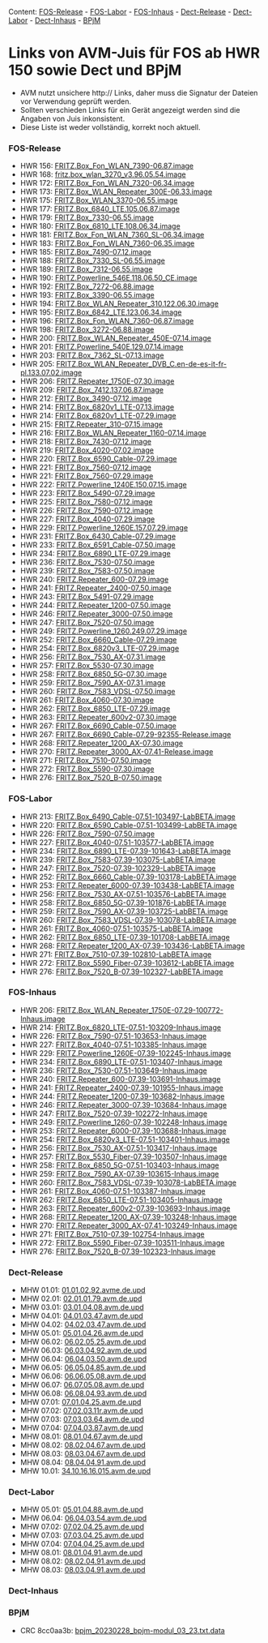 Content: [FOS-Release](#fos-release) - [FOS-Labor](#fos-labor) - [FOS-Inhaus](#fos-inhaus) - [Dect-Release](#dect-release) - [Dect-Labor](#dect-labor) - [Dect-Inhaus](#dect-inhaus) - [BPjM](#bpjm)
# Links von AVM-Juis für FOS ab HWR 150 sowie Dect und BPjM
 - AVM nutzt unsichere http:// Links, daher muss die Signatur der Dateien vor Verwendung geprüft werden.
 - Sollten verschieden Links für ein Gerät angezeigt werden sind die Angaben von Juis inkonsistent.
 - Diese Liste ist weder vollständig, korrekt noch aktuell.

### FOS-Release
 - HWR 156: [FRITZ.Box_Fon_WLAN_7390-06.87.image](http://download.avm.de/fritzbox/fritzbox-7390/deutschland/fritz.os/FRITZ.Box_Fon_WLAN_7390-06.87.image)
 - HWR 168: [fritz.box_wlan_3270_v3.96.05.54.image](ftp://ftp.avm.de/archive/fritz.box/fritzbox.wlan_3270_v3/firmware/deutsch/fritz.box_wlan_3270_v3.96.05.54.image)
 - HWR 172: [FRITZ.Box_Fon_WLAN_7320-06.34.image](http://ftp.avm.de/archive/fritz.box/fritzbox.fon_wlan_7320/firmware/deutsch/FRITZ.Box_Fon_WLAN_7320-06.34.image)
 - HWR 173: [FRITZ.Box_WLAN_Repeater_300E-06.33.image](http://download.avm.de/fritzwlan/fritzwlan-repeater-300e/deutschland/fritz.os/FRITZ.Box_WLAN_Repeater_300E-06.33.image)
 - HWR 175: [FRITZ.Box_WLAN_3370-06.55.image](http://ftp.avm.de/archive/fritz.box/fritzbox.wlan_3370/firmware/deutsch/FRITZ.Box_WLAN_3370-06.55.image)
 - HWR 177: [FRITZ.Box_6840_LTE.105.06.87.image](http://download.avm.de/fritzbox/fritzbox-6840-lte/deutschland/fritz.os/FRITZ.Box_6840_LTE.105.06.87.image)
 - HWR 179: [FRITZ.Box_7330-06.55.image](http://ftp.avm.de/archive/fritz.box/fritzbox.7330/firmware/deutsch/FRITZ.Box_7330-06.55.image)
 - HWR 180: [FRITZ.Box_6810_LTE.108.06.34.image](http://download.avm.de/fritzbox/fritzbox-6810-lte/deutschland/fritz.os//FRITZ.Box_6810_LTE.108.06.34.image)
 - HWR 181: [FRITZ.Box_Fon_WLAN_7360_SL-06.34.image](http://download.avm.de/fritzbox/fritzbox-7360-sl/deutschland/fritz.os/FRITZ.Box_Fon_WLAN_7360_SL-06.34.image)
 - HWR 183: [FRITZ.Box_Fon_WLAN_7360-06.35.image](http://download.avm.de/fritzbox/fritzbox-7360-v1/deutschland/fritz.os/FRITZ.Box_Fon_WLAN_7360-06.35.image)
 - HWR 185: [FRITZ.Box_7490-07.12.image](http://download.avm.de/firmware/7490/jz76373/3265348765/deutschland/fritz.os/FRITZ.Box_7490-07.12.image)
 - HWR 188: [FRITZ.Box_7330_SL-06.55.image](http://ftp.avm.de/archive/fritz.box/fritzbox.7330_sl/firmware/deutsch/FRITZ.Box_7330_SL-06.55.image)
 - HWR 189: [FRITZ.Box_7312-06.55.image](http://download.avm.de/fritzbox/fritzbox-7312/deutschland/fritz.os/FRITZ.Box_7312-06.55.image)
 - HWR 190: [FRITZ.Powerline_546E.118.06.50_CE.image](http://download.avm.de/firmware/546E/8723218764/CE/FRITZ.Powerline_546E.118.06.50_CE.image)
 - HWR 192: [FRITZ.Box_7272-06.88.image](http://download.avm.de/fritzbox/fritzbox-7272/deutschland/fritz.os/FRITZ.Box_7272-06.88.image)
 - HWR 193: [FRITZ.Box_3390-06.55.image](http://ftp.avm.de/archive/fritz.box/fritzbox.wlan_3390/firmware/deutsch/FRITZ.Box_3390-06.55.image)
 - HWR 194: [FRITZ.Box_WLAN_Repeater_310.122.06.30.image](http://ftp.avm.de/archive/fritz.box/fritz.wlan_repeater_310/x_misc/FRITZ.Box_WLAN_Repeater_310.122.06.30.image)
 - HWR 195: [FRITZ.Box_6842_LTE.123.06.34.image](http://download.avm.de/fritzbox/fritzbox-6842-lte/deutschland/fritz.os/FRITZ.Box_6842_LTE.123.06.34.image)
 - HWR 196: [FRITZ.Box_Fon_WLAN_7360-06.87.image](http://download.avm.de/fritzbox/fritzbox-7360-v2/deutschland/fritz.os/FRITZ.Box_Fon_WLAN_7360-06.87.image)
 - HWR 198: [FRITZ.Box_3272-06.88.image](http://download.avm.de/fritzbox/fritzbox-3272/deutschland/fritz.os/FRITZ.Box_3272-06.88.image)
 - HWR 200: [FRITZ.Box_WLAN_Repeater_450E-07.14.image](http://download.avm.de/fritzwlan/fritzwlan-repeater-450e/deutschland/fritz.os/FRITZ.Box_WLAN_Repeater_450E-07.14.image)
 - HWR 201: [FRITZ.Powerline_540E.129.07.14.image](http://download.avm.de/fritzpowerline/fritzpowerline-540e/deutschland/fritz.os/FRITZ.Powerline_540E.129.07.14.image)
 - HWR 203: [FRITZ.Box_7362_SL-07.13.image](http://download.avm.de/fritzbox/fritzbox-7362-sl/deutschland/fritz.os/FRITZ.Box_7362_SL-07.13.image)
 - HWR 205: [FRITZ.Box_WLAN_Repeater_DVB_C.en-de-es-it-fr-pl.133.07.02.image](http://download.avm.de/fritzwlan/fritzwlan-repeater-dvb-c/deutschland/fritz.os/FRITZ.Box_WLAN_Repeater_DVB_C.en-de-es-it-fr-pl.133.07.02.image)
 - HWR 206: [FRITZ.Repeater_1750E-07.30.image](http://download.avm.de/fritzwlan/fritzwlan-repeater-1750e/deutschland/fritz.os/FRITZ.Repeater_1750E-07.30.image)
 - HWR 209: [FRITZ.Box_7412.137.06.87.image](http://download.avm.de/fritzbox/fritzbox-7412/deutschland/fritz.os/FRITZ.Box_7412.137.06.87.image)
 - HWR 212: [FRITZ.Box_3490-07.12.image](http://download.avm.de/firmware/3490/jz76373/3754863962/deutschland/fritz.os/FRITZ.Box_3490-07.12.image)
 - HWR 214: [FRITZ.Box_6820v1_LTE-07.13.image](http://download.avm.de/firmware/6820LTE/jz76373/4585995216/deutschland/fritz.os/FRITZ.Box_6820v1_LTE-07.13.image)
 - HWR 214: [FRITZ.Box_6820v1_LTE-07.29.image](http://download.avm.de/fritzbox/fritzbox-6820-lte/deutschland/fritz.os/FRITZ.Box_6820v1_LTE-07.29.image)
 - HWR 215: [FRITZ.Repeater_310-07.15.image](http://download.avm.de/fritzwlan/fritzwlan-repeater-310-b/deutschland/fritz.os/FRITZ.Repeater_310_-07.15.image)
 - HWR 216: [FRITZ.Box_WLAN_Repeater_1160-07.14.image](http://download.avm.de/fritzwlan/fritzwlan-repeater-1160/deutschland/fritz.os/FRITZ.Box_WLAN_Repeater_1160-07.14.image)
 - HWR 218: [FRITZ.Box_7430-07.12.image](http://download.avm.de/firmware/7430/jz76373/9273521133/deutschland/fritz.os/FRITZ.Box_7430-07.12.image)
 - HWR 219: [FRITZ.Box_4020-07.02.image](http://ftp.avm.de/fritzbox/fritzbox-4020/deutschland/fritz.os/FRITZ.Box_4020-07.02.image)
 - HWR 220: [FRITZ.Box_6590_Cable-07.29.image](http://download.avm.de/fritzbox/fritzbox-6590-cable/deutschland/fritz.os/FRITZ.Box_6590_Cable-07.29.image)
 - HWR 221: [FRITZ.Box_7560-07.12.image](http://download.avm.de/firmware/7560/jz76373/2437443879/deutschland/fritz.os/FRITZ.Box_7560-07.12.image)
 - HWR 221: [FRITZ.Box_7560-07.29.image](http://download.avm.de/fritzbox/fritzbox-7560/deutschland/fritz.os/FRITZ.Box_7560-07.29.image)
 - HWR 222: [FRITZ.Powerline_1240E.150.07.15.image](http://download.avm.de/fritzpowerline/fritzpowerline-1240e/deutschland/fritz.os/FRITZ.Powerline_1240E.150.07.15.image)
 - HWR 223: [FRITZ.Box_5490-07.29.image](http://ftp.avm.de/fritzbox/fritzbox-5490/other/fritz.os/FRITZ.Box_5490-07.29.image)
 - HWR 225: [FRITZ.Box_7580-07.12.image](http://download.avm.de/firmware/7580/jz76373/5382169925/other/fritz.os/FRITZ.Box_7580-07.12.image)
 - HWR 226: [FRITZ.Box_7590-07.12.image](http://download.avm.de/firmware/7590/jz76373/7472573230/deutschland/fritz.os/FRITZ.Box_7590-07.12.image)
 - HWR 227: [FRITZ.Box_4040-07.29.image](http://download.avm.de/fritzbox/fritzbox-4040/deutschland/fritz.os/FRITZ.Box_4040-07.29.image)
 - HWR 229: [FRITZ.Powerline_1260E.157.07.29.image](http://download.avm.de/fritzpowerline/fritzpowerline-1260e/deutschland/fritz.os/FRITZ.Powerline_1260E.157.07.29.image)
 - HWR 231: [FRITZ.Box_6430_Cable-07.29.image](http://download.avm.de/fritzbox/fritzbox-6430-cable/deutschland/fritz.os/FRITZ.Box_6430_Cable-07.29.image)
 - HWR 233: [FRITZ.Box_6591_Cable-07.50.image](http://download.avm.de/fritzbox/fritzbox-6591-cable/deutschland/fritz.os/FRITZ.Box_6591_Cable-07.50.image)
 - HWR 234: [FRITZ.Box_6890_LTE-07.29.image](http://download.avm.de/fritzbox/fritzbox-6890-lte/deutschland/fritz.os/FRITZ.Box_6890_LTE-07.29.image)
 - HWR 236: [FRITZ.Box_7530-07.50.image](http://download.avm.de/fritzbox/fritzbox-7530/deutschland/fritz.os/FRITZ.Box_7530-07.50.image)
 - HWR 239: [FRITZ.Box_7583-07.50.image](http://download.avm.de/fritzbox/fritzbox-7583/deutschland/fritz.os/FRITZ.Box_7583-07.50.image)
 - HWR 240: [FRITZ.Repeater_600-07.29.image](http://download.avm.de/fritzwlan/fritzrepeater-600/deutschland/fritz.os/FRITZ.Repeater_600-07.29.image)
 - HWR 241: [FRITZ.Repeater_2400-07.50.image](http://download.avm.de/fritzwlan/fritzrepeater-2400/deutschland/fritz.os/FRITZ.Repeater_2400-07.50.image)
 - HWR 243: [FRITZ.Box_5491-07.29.image](http://download.avm.de/fritzbox/fritzbox-5491/deutschland/fritz.os/FRITZ.Box_5491-07.29.image)
 - HWR 244: [FRITZ.Repeater_1200-07.50.image](http://download.avm.de/fritzwlan/fritzrepeater-1200/deutschland/fritz.os/FRITZ.Repeater_1200-07.50.image)
 - HWR 246: [FRITZ.Repeater_3000-07.50.image](http://download.avm.de/fritzwlan/fritzrepeater-3000/deutschland/fritz.os/FRITZ.Repeater_3000-07.50.image)
 - HWR 247: [FRITZ.Box_7520-07.50.image](http://download.avm.de/fritzbox/fritzbox-7520/deutschland/fritz.os/FRITZ.Box_7520-07.50.image)
 - HWR 249: [FRITZ.Powerline_1260.249.07.29.image](http://download.avm.de/fritzpowerline/fritzpowerline-1260/deutschland/fritz.os/FRITZ.Powerline_1260.249.07.29.image)
 - HWR 252: [FRITZ.Box_6660_Cable-07.29.image](http://download.avm.de/fritzbox/fritzbox-6660-cable/deutschland/fritz.os/FRITZ.Box_6660_Cable-07.29.image)
 - HWR 254: [FRITZ.Box_6820v3_LTE-07.29.image](http://download.avm.de/fritzbox/fritzbox-6820-lte-v3/deutschland/fritz.os/FRITZ.Box_6820v3_LTE-07.29.image)
 - HWR 256: [FRITZ.Box_7530_AX-07.31.image](http://download.avm.de/fritzbox/fritzbox-7530-ax/deutschland/fritz.os/FRITZ.Box_7530_AX-07.31.image)
 - HWR 257: [FRITZ.Box_5530-07.30.image](http://download.avm.de/fritzbox/fritzbox-5530-fiber/deutschland/fritz.os/FRITZ.Box_5530-07.30.image)
 - HWR 258: [FRITZ.Box_6850_5G-07.30.image](http://download.avm.de/fritzbox/fritzbox-6850-5g/deutschland/fritz.os/FRITZ.Box_6850_5G-07.30.image)
 - HWR 259: [FRITZ.Box_7590_AX-07.31.image](http://download.avm.de/fritzbox/fritzbox-7590-ax/deutschland/fritz.os/FRITZ.Box_7590_AX-07.31.image)
 - HWR 260: [FRITZ.Box_7583_VDSL-07.50.image](http://download.avm.de/fritzbox/fritzbox-7583-vdsl/deutschland/fritz.os/FRITZ.Box_7583_VDSL-07.50.image)
 - HWR 261: [FRITZ.Box_4060-07.30.image](http://download.avm.de/fritzbox/fritzbox-4060/other/fritz.os/FRITZ.Box_4060-07.30.image)
 - HWR 262: [FRITZ.Box_6850_LTE-07.29.image](http://download.avm.de/fritzbox/fritzbox-6850-lte/deutschland/fritz.os/FRITZ.Box_6850_LTE-07.29.image)
 - HWR 263: [FRITZ.Repeater_600v2-07.30.image](http://download.avm.de/fritzwlan/fritzrepeater-600v2/deutschland/fritz.os/FRITZ.Repeater_600v2-07.30.image)
 - HWR 267: [FRITZ.Box_6690_Cable-07.50.image](http://download.avm.de/fritzbox/fritzbox-6690-cable/deutschland/fritz.os/FRITZ.Box_6690_Cable-07.50.image)
 - HWR 267: [FRITZ.Box_6690_Cable-07.29-92355-Release.image](http://download.avm.de/testfeld/6690/FRITZ.Box_6690_Cable-07.29-92355-Release.image)
 - HWR 268: [FRITZ.Repeater_1200_AX-07.30.image](http://download.avm.de/fritzwlan/fritzrepeater-1200-ax/deutschland/fritz.os/FRITZ.Repeater_1200_AX-07.30.image)
 - HWR 270: [FRITZ.Repeater_3000_AX-07.41-Release.image](https://download.avm.de/fritzwlan/fritzrepeater-3000-ax/deutschland/fritz.os/FRITZ.Repeater_3000_AX-07.41-Release.image)
 - HWR 271: [FRITZ.Box_7510-07.50.image](http://download.avm.de/fritzbox/fritzbox-7510/deutschland/fritz.os/FRITZ.Box_7510-07.50.image)
 - HWR 272: [FRITZ.Box_5590-07.30.image](http://download.avm.de/fritzbox/fritzbox-5590-fiber/deutschland/fritz.os/FRITZ.Box_5590-07.30.image)
 - HWR 276: [FRITZ.Box_7520_B-07.50.image](http://download.avm.de/fritzbox/fritzbox-7520-B/deutschland/fritz.os/FRITZ.Box_7520_B-07.50.image)

### FOS-Labor
 - HWR 213: [FRITZ.Box_6490_Cable-07.51-103497-LabBETA.image](http://download.avm.de/labor/MOVE21NL1/6490Cable/FRITZ.Box_6490_Cable-07.51-103497-LabBETA.image)
 - HWR 220: [FRITZ.Box_6590_Cable-07.51-103499-LabBETA.image](http://download.avm.de/labor/MOVE21NL1/6590Cable/FRITZ.Box_6590_Cable-07.51-103499-LabBETA.image)
 - HWR 226: [FRITZ.Box_7590-07.50.image](http://download.avm.de/fritzbox/fritzbox-7590/deutschland/fritz.os/FRITZ.Box_7590-07.50.image)
 - HWR 227: [FRITZ.Box_4040-07.51-103577-LabBETA.image](http://download.avm.de/labor/MOVE21NL1/4040/FRITZ.Box_4040-07.51-103577-LabBETA.image)
 - HWR 234: [FRITZ.Box_6890_LTE-07.39-101643-LabBETA.image](http://download.avm.de/labor/MOVE21/6890LTE/FRITZ.Box_6890_LTE-07.39-101643-LabBETA.image)
 - HWR 239: [FRITZ.Box_7583-07.39-103075-LabBETA.image](http://download.avm.de/labor/MOVE21/7583/FRITZ.Box_7583-07.39-103075-LabBETA.image)
 - HWR 247: [FRITZ.Box_7520-07.39-102329-LabBETA.image](http://download.avm.de/labor/MOVE21/7520/FRITZ.Box_7520-07.39-102329-LabBETA.image)
 - HWR 252: [FRITZ.Box_6660_Cable-07.39-103178-LabBETA.image](http://download.avm.de/labor/MOVE21/6660Cable/FRITZ.Box_6660_Cable-07.39-103178-LabBETA.image)
 - HWR 253: [FRITZ.Repeater_6000-07.39-103438-LabBETA.image](http://download.avm.de/labor/MOVE21/6000/FRITZ.Repeater_6000-07.39-103438-LabBETA.image)
 - HWR 256: [FRITZ.Box_7530_AX-07.51-103576-LabBETA.image](http://download.avm.de/labor/MOVE21NL1/7530AX/FRITZ.Box_7530_AX-07.51-103576-LabBETA.image)
 - HWR 258: [FRITZ.Box_6850_5G-07.39-101876-LabBETA.image](http://download.avm.de/labor/MOVE21/68505G/FRITZ.Box_6850_5G-07.39-101876-LabBETA.image)
 - HWR 259: [FRITZ.Box_7590_AX-07.39-103725-LabBETA.image](http://download.avm.de/labor/MOVE21/7590AX/FRITZ.Box_7590_AX-07.39-103725-LabBETA.image)
 - HWR 260: [FRITZ.Box_7583_VDSL-07.39-103078-LabBETA.image](http://download.avm.de/labor/MOVE21/7583VDSL/FRITZ.Box_7583_VDSL-07.39-103078-LabBETA.image)
 - HWR 261: [FRITZ.Box_4060-07.51-103575-LabBETA.image](http://download.avm.de/labor/MOVE21NL1/4060/FRITZ.Box_4060-07.51-103575-LabBETA.image)
 - HWR 262: [FRITZ.Box_6850_LTE-07.39-101708-LabBETA.image](http://download.avm.de/labor/MOVE21/6850LTE/FRITZ.Box_6850_LTE-07.39-101708-LabBETA.image)
 - HWR 268: [FRITZ.Repeater_1200_AX-07.39-103436-LabBETA.image](http://download.avm.de/labor/MOVE21/1200AX/FRITZ.Repeater_1200_AX-07.39-103436-LabBETA.image)
 - HWR 271: [FRITZ.Box_7510-07.39-102810-LabBETA.image](http://download.avm.de/labor/MOVE21/7510/FRITZ.Box_7510-07.39-102810-LabBETA.image)
 - HWR 272: [FRITZ.Box_5590_Fiber-07.39-103612-LabBETA.image](http://download.avm.de/labor/MOVE21/5590Fiber/FRITZ.Box_5590_Fiber-07.39-103612-LabBETA.image)
 - HWR 276: [FRITZ.Box_7520_B-07.39-102327-LabBETA.image](http://download.avm.de/labor/MOVE21/7520B/FRITZ.Box_7520_B-07.39-102327-LabBETA.image)

### FOS-Inhaus
 - HWR 206: [FRITZ.Box_WLAN_Repeater_1750E-07.29-100772-Inhaus.image](http://download.avm.de/inhaus/WU22PSQ19/1750E/FRITZ.Box_WLAN_Repeater_1750E-07.29-100772-Inhaus.image)
 - HWR 214: [FRITZ.Box_6820_LTE-07.51-103209-Inhaus.image](http://download.avm.de/inhaus/MOVE21NL1/6820LTE/FRITZ.Box_6820_LTE-07.51-103209-Inhaus.image)
 - HWR 226: [FRITZ.Box_7590-07.51-103653-Inhaus.image](http://download.avm.de/inhaus/MOVE21NL1/7590/FRITZ.Box_7590-07.51-103653-Inhaus.image)
 - HWR 227: [FRITZ.Box_4040-07.51-103385-Inhaus.image](http://download.avm.de/inhaus/MOVE21NL1/4040/FRITZ.Box_4040-07.51-103385-Inhaus.image)
 - HWR 229: [FRITZ.Powerline_1260E-07.39-102245-Inhaus.image](http://download.avm.de/inhaus/MOVE21/1260E/FRITZ.Powerline_1260E-07.39-102245-Inhaus.image)
 - HWR 234: [FRITZ.Box_6890_LTE-07.51-103407-Inhaus.image](http://download.avm.de/inhaus/MOVE21NL1/6890LTE/FRITZ.Box_6890_LTE-07.51-103407-Inhaus.image)
 - HWR 236: [FRITZ.Box_7530-07.51-103649-Inhaus.image](http://download.avm.de/inhaus/MOVE21NL1/7530/FRITZ.Box_7530-07.51-103649-Inhaus.image)
 - HWR 240: [FRITZ.Repeater_600-07.39-103691-Inhaus.image](http://download.avm.de/inhaus/MOVE21/600/FRITZ.Repeater_600-07.39-103691-Inhaus.image)
 - HWR 241: [FRITZ.Repeater_2400-07.39-101955-Inhaus.image](http://download.avm.de/inhaus/MOVE21/2400/FRITZ.Repeater_2400-07.39-101955-Inhaus.image)
 - HWR 244: [FRITZ.Repeater_1200-07.39-103682-Inhaus.image](http://download.avm.de/inhaus/MOVE21/1200/FRITZ.Repeater_1200-07.39-103682-Inhaus.image)
 - HWR 246: [FRITZ.Repeater_3000-07.39-103684-Inhaus.image](http://download.avm.de/inhaus/MOVE21/3000/FRITZ.Repeater_3000-07.39-103684-Inhaus.image)
 - HWR 247: [FRITZ.Box_7520-07.39-102272-Inhaus.image](http://download.avm.de/inhaus/MOVE21/7520/FRITZ.Box_7520-07.39-102272-Inhaus.image)
 - HWR 249: [FRITZ.Powerline_1260-07.39-102248-Inhaus.image](http://download.avm.de/inhaus/MOVE21/1260/FRITZ.Powerline_1260-07.39-102248-Inhaus.image)
 - HWR 253: [FRITZ.Repeater_6000-07.39-103688-Inhaus.image](http://download.avm.de/inhaus/MOVE21/6000/FRITZ.Repeater_6000-07.39-103688-Inhaus.image)
 - HWR 254: [FRITZ.Box_6820v3_LTE-07.51-103401-Inhaus.image](http://download.avm.de/inhaus/MOVE21NL1/6820v3LTE/FRITZ.Box_6820v3_LTE-07.51-103401-Inhaus.image)
 - HWR 256: [FRITZ.Box_7530_AX-07.51-103417-Inhaus.image](http://download.avm.de/inhaus/MOVE21NL1/7530AX/FRITZ.Box_7530_AX-07.51-103417-Inhaus.image)
 - HWR 257: [FRITZ.Box_5530_Fiber-07.39-103507-Inhaus.image](http://download.avm.de/inhaus/MOVE21/5530Fiber/FRITZ.Box_5530_Fiber-07.39-103507-Inhaus.image)
 - HWR 258: [FRITZ.Box_6850_5G-07.51-103403-Inhaus.image](http://download.avm.de/inhaus/MOVE21NL1/68505G/FRITZ.Box_6850_5G-07.51-103403-Inhaus.image)
 - HWR 259: [FRITZ.Box_7590_AX-07.39-103615-Inhaus.image](http://download.avm.de/inhaus/MOVE21/7590AX/FRITZ.Box_7590_AX-07.39-103615-Inhaus.image)
 - HWR 260: [FRITZ.Box_7583_VDSL-07.39-103078-LabBETA.image](http://download.avm.de/labor/MOVE21/7583VDSL/FRITZ.Box_7583_VDSL-07.39-103078-LabBETA.image)
 - HWR 261: [FRITZ.Box_4060-07.51-103387-Inhaus.image](http://download.avm.de/inhaus/MOVE21NL1/4060/FRITZ.Box_4060-07.51-103387-Inhaus.image)
 - HWR 262: [FRITZ.Box_6850_LTE-07.51-103405-Inhaus.image](http://download.avm.de/inhaus/MOVE21NL1/6850LTE/FRITZ.Box_6850_LTE-07.51-103405-Inhaus.image)
 - HWR 263: [FRITZ.Repeater_600v2-07.39-103693-Inhaus.image](http://download.avm.de/inhaus/MOVE21/600v2/FRITZ.Repeater_600v2-07.39-103693-Inhaus.image)
 - HWR 268: [FRITZ.Repeater_1200_AX-07.39-103248-Inhaus.image](http://download.avm.de/inhaus/MOVE21/1200AX/FRITZ.Repeater_1200_AX-07.39-103248-Inhaus.image)
 - HWR 270: [FRITZ.Repeater_3000_AX-07.41-103249-Inhaus.image](http://download.avm.de/inhaus/MOVE21/3000AX/FRITZ.Repeater_3000_AX-07.41-103249-Inhaus.image)
 - HWR 271: [FRITZ.Box_7510-07.39-102754-Inhaus.image](http://download.avm.de/inhaus/MOVE21/7510/FRITZ.Box_7510-07.39-102754-Inhaus.image)
 - HWR 272: [FRITZ.Box_5590_Fiber-07.39-103511-Inhaus.image](http://download.avm.de/inhaus/MOVE21/5590Fiber/FRITZ.Box_5590_Fiber-07.39-103511-Inhaus.image)
 - HWR 276: [FRITZ.Box_7520_B-07.39-102323-Inhaus.image](http://download.avm.de/inhaus/MOVE21/7520B/FRITZ.Box_7520_B-07.39-102323-Inhaus.image)

### Dect-Release
 - MHW 01.01: [01.01.02.92.avme.de.upd](http://download.avm.de/dect/0101/01.01.02.92.avme.de.upd)
 - MHW 02.01: [02.01.01.79.avm.de.upd](http://download.avm.de/dect/0201/02.01.01.79.avm.de.upd)
 - MHW 03.01: [03.01.04.08.avm.de.upd](http://download.avm.de/dect/0301/iq17/03.01.04.08.avm.de.upd)
 - MHW 04.01: [04.01.03.47.avm.de.upd](http://download.avm.de/dect/0401/p15/04.01.03.47.avm.de.upd)
 - MHW 04.02: [04.02.03.47.avm.de.upd](http://download.avm.de/dect/0402/p15/04.02.03.47.avm.de.upd)
 - MHW 05.01: [05.01.04.26.avm.de.upd](http://download.avm.de/dect/0501/mesh18/05.01.04.26.avm.de.upd)
 - MHW 06.02: [06.02.05.25.avm.de.upd](http://download.avm.de/dect/0602/move21/06.02.05.25.avm.de.upd)
 - MHW 06.03: [06.03.04.92.avm.de.upd](http://download.avm.de/dect/0603/move21/06.03.04.92.avm.de.upd)
 - MHW 06.04: [06.04.03.50.avm.de.upd](http://download.avm.de/dect/0604/p15/06.04.03.50.avm.de.upd)
 - MHW 06.05: [06.05.04.85.avm.de.upd](http://download.avm.de/dect/0605/iq17/06.05.04.85.avm.de.upd)
 - MHW 06.06: [06.06.05.08.avm.de.upd](http://download.avm.de/dect/0606/Move21/06.06.05.08.avm.de.upd)
 - MHW 06.07: [06.07.05.08.avm.de.upd](http://download.avm.de/dect/0607/Move21/06.07.05.08.avm.de.upd)
 - MHW 06.08: [06.08.04.93.avm.de.upd](http://download.avm.de/dect/0608/naut_test/06.08.04.93.avm.de.upd)
 - MHW 07.01: [07.01.04.25.avm.de.upd](http://download.avm.de/dect/0701/07.01.04.25.avm.de.upd)
 - MHW 07.02: [07.02.03.11r.avm.de.upd](http://download.avm.de/dect/0702/perf12r/07.02.03.11r.avm.de.upd)
 - MHW 07.03: [07.03.03.64.avm.de.upd](http://download.avm.de/dect/0703/p15/07.03.03.64.avm.de.upd)
 - MHW 07.04: [07.04.03.87.avm.de.upd](http://download.avm.de/dect/0704/c16/07.04.03.87.avm.de.upd)
 - MHW 08.01: [08.01.04.67.avm.de.upd](http://download.avm.de/dect/0801/psq19p2/08.01.04.67.avm.de.upd)
 - MHW 08.02: [08.02.04.67.avm.de.upd](http://download.avm.de/dect/0802/psq19p2/08.02.04.67.avm.de.upd)
 - MHW 08.03: [08.03.04.67.avm.de.upd](http://download.avm.de/dect/0803/psq19p2/08.03.04.67.avm.de.upd)
 - MHW 08.04: [08.04.04.91.avm.de.upd](http://download.avm.de/dect/0804/move21/08.04.04.91.avm.de.upd)
 - MHW 10.01: [34.10.16.16.015.avm.de.upd](http://download.avm.de/dect/1001/Release/34.10.16.16.015.avm.de.upd)

### Dect-Labor
 - MHW 05.01: [05.01.04.88.avm.de.upd](http://download.avm.de/dect/0501/move21/05.01.04.88.avm.de.upd)
 - MHW 06.04: [06.04.03.54.avm.de.upd](http://download.avm.de/dect/0604/p15/06.04.03.54.avm.de.upd)
 - MHW 07.02: [07.02.04.25.avm.de.upd](http://download.avm.de/dect/0702/move21/07.02.04.25.avm.de.upd)
 - MHW 07.03: [07.03.04.25.avm.de.upd](http://download.avm.de/dect/0703/move21/07.03.04.25.avm.de.upd)
 - MHW 07.04: [07.04.04.25.avm.de.upd](http://download.avm.de/dect/0704/move21/07.04.04.25.avm.de.upd)
 - MHW 08.01: [08.01.04.91.avm.de.upd](http://download.avm.de/dect/0801/labor/08.01.04.91.avm.de.upd)
 - MHW 08.02: [08.02.04.91.avm.de.upd](http://download.avm.de/dect/0802/labor/08.02.04.91.avm.de.upd)
 - MHW 08.03: [08.03.04.91.avm.de.upd](http://download.avm.de/dect/0803/labor/08.03.04.91.avm.de.upd)

### Dect-Inhaus

### BPjM
 - CRC 8cc0aa3b: [bpjm_20230228_bpjm-modul_03_23.txt.data](http://download.avm.de/bpjm/219811/bpjm_20230228_bpjm-modul_03_23.txt.data)
